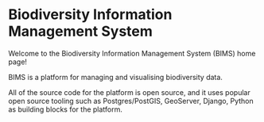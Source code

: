 # Biodiversity Information Management System

Welcome to the Biodiversity Information Management System (BIMS) home page!

BIMS is a platform for managing and visualising biodiversity data.

All of the source code for the platform is open source, and it uses popular open source tooling such as Postgres/PostGIS, GeoServer, Django, Python as building blocks for the platform.
